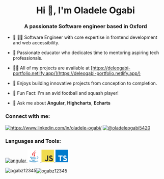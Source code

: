 
<h1 align="center">Hi 👋, I'm Oladele Ogabi</h1>
<h3 align="center">A passionate Software engineer based in Oxford</h3>

- 🔭 👨‍💻 Software Engineer with core expertise in frontend development and web accessibility.

- 🌱 Passionate educator who dedicates time to mentoring aspiring tech professionals.

- 👨‍💻 All of my projects are available at [https://deleogabi-portfolio.netlify.app/](https://deleogabi-portfolio.netlify.app/)

- 💬 Enjoys building innovative projects from conception to completion.

- 🎉 Fun Fact: I'm an avid football and squash player!

- 💬 Ask me about **Angular**, **Highcharts**, **Echarts**

<h3 align="left">Connect with me:</h3>
<p align="left">
<a href="https://linkedin.com/in/https://www.linkedin.com/in/oladele-ogabi/" target="blank"><img align="center" src="https://raw.githubusercontent.com/rahuldkjain/github-profile-readme-generator/master/src/images/icons/Social/linked-in-alt.svg" alt="https://www.linkedin.com/in/oladele-ogabi/" height="30" width="40" /></a>
<a href="https://www.youtube.com/@oladeleogabi5420" target="blank"><img align="center" src="https://raw.githubusercontent.com/rahuldkjain/github-profile-readme-generator/master/src/images/icons/Social/youtube.svg" alt="@oladeleogabi5420" height="30" width="40" /></a>
</p>

<h3 align="left">Languages and Tools:</h3>
<p align="left"> <a href="https://angular.io" target="_blank" rel="noreferrer"> <img src="https://angular.io/assets/images/logos/angular/angular.svg" alt="angular" width="40" height="40"/> </a> <a href="https://www.java.com" target="_blank" rel="noreferrer"> <img src="https://raw.githubusercontent.com/devicons/devicon/master/icons/java/java-original.svg" alt="java" width="40" height="40"/> </a> <a href="https://developer.mozilla.org/en-US/docs/Web/JavaScript" target="_blank" rel="noreferrer"> <img src="https://raw.githubusercontent.com/devicons/devicon/master/icons/javascript/javascript-original.svg" alt="javascript" width="40" height="40"/> </a> <a href="https://www.typescriptlang.org/" target="_blank" rel="noreferrer"> <img src="https://raw.githubusercontent.com/devicons/devicon/master/icons/typescript/typescript-original.svg" alt="typescript" width="40" height="40"/> </a> </p>

<p><img align="left" src="https://github-readme-stats.vercel.app/api/top-langs?username=ogabz12345&show_icons=true&locale=en&layout=compact" alt="ogabz12345" /></p>

<p><img align="center" src="https://github-readme-streak-stats.herokuapp.com/?user=ogabz12345&" alt="ogabz12345" /></p>
